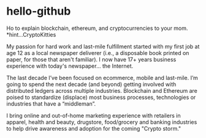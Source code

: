 # hello-github
Ho to explain blockchain, ethereum, and cryptocurrencies to your mom. *hint...CryptoKitties

My passion for hard work and last-mile fulfillment started with my first job at age 12 as a local newspaper deliverer (i.e., a disposable book printed on paper, for those that aren't familiar). I now have 17+ years business experience with today's newspaper... the Internet.

The last decade I’ve been focused on ecommerce, mobile and last-mile. I’m going to spend the next decade (and beyond) getting involved with distributed ledgers across multiple industries. Blockchain and Ethereum are poised to standardize (displace) most business processes, technologies or industries that have a “middleman”.

I bring online and out-of-home marketing experience with retailers in apparel, health and beauty, drugstore, food/grocery and banking industries to help drive awareness and adoption for the coming "Crypto storm."
